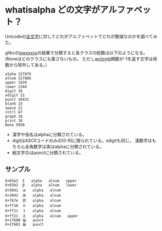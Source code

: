 # whatisalpha どの文字がアルファベット？

Unicodeの[全文字](http://www.unicode.org/Public/UCD/latest/ucd/UnicodeData.txt)に対してどれがアルファベットでどれが数値なのかを調べてみた。

glibcの[iswxxxxx](https://linuxjm.osdn.jp/html/LDP_man-pages/man3/iswctype.3.html#lbAI)の結果で分類すると各クラスの総数は以下のようになる。
(Noneはどのクラスにも属さないもの。
ただし[wctomb](https://linuxjm.osdn.jp/html/LDP_man-pages/man3/wctomb.3.html)関数が-1を返す文字は母数から除外してある。）

```text
alpha 127876
alnum 127886
upper 1939
lower 2344
digit 10
xdigit 22
punct 16431
blank 15
space 21
cntrl 67
graph 10
print 10
None 5930
```

- 漢字や仮名はalphaに分類されている。
- digitはASCIIコードのみの[0-9]に限られている。xdigitも同じ。
漢数字はもちろん全角数字は実はalphaに分類されている。
- 絵文字😊はpunctに分類されている。

## サンプル

```text
U+03a3	Σ	alpha	alnum	upper
U+03b2	β	alpha	alnum	lower
U+3041	ぁ	alpha	alnum
U+3042	あ	alpha	alnum
U+767e	百	alpha	alnum
U+ff10	０	alpha	alnum
U+ff11	１	alpha	alnum
U+ff21	Ａ	alpha	alnum	upper
U+1f600	😀	punct
U+1f601	😁	punct
```
